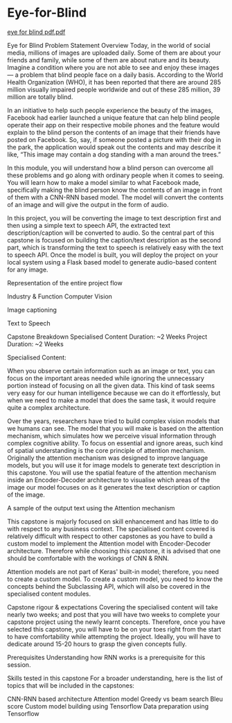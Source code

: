 # Eye-for-Blind

[eye for blind pdf.pdf](https://github.com/NareshTinnaluri18/Eye-for-Blind/files/7827691/eye.for.blind.pdf.pdf)


Eye for Blind
Problem Statement Overview
Today, in the world of social media, millions of images are uploaded daily. Some of them are about your friends and family, while some of them are about nature and its beauty. Imagine a condition where you are not able to see and enjoy these images — a problem that blind people face on a daily basis. According to the World Health Organization (WHO), it has been reported that there are around 285 million visually impaired people worldwide and out of these 285 million, 39 million are totally blind. 

 

In an initiative to help such people experience the beauty of the images, Facebook had earlier launched a unique feature that can help blind people operate their app on their respective mobile phones and the feature would explain to the blind person the contents of an image that their friends have posted on Facebook. So, say, if someone posted a picture with their dog in the park, the application would speak out the contents and may describe it like, “This image may contain a dog standing with a man around the trees.”

 

In this module, you will understand how a blind person can overcome all these problems and go along with ordinary people when it comes to seeing. You will learn how to make a model similar to what Facebook made, specifically making the blind person know the contents of an image in front of them with a CNN-RNN based model. The model will convert the contents of an image and will give the output in the form of audio.

 

In this project, you will be converting the image to text description first and then using a simple text to speech API, the extracted text description/caption will be converted to audio. So the central part of this capstone is focused on building the caption/text description as the second part, which is transforming the text to speech is relatively easy with the text to speech API. Once the model is built, you will deploy the project on your local system using a Flask based model to generate audio-based content for any image.

 



Representation of the entire project flow

 

Industry & Function
Computer Vision

Image captioning

Text to Speech

Capstone Breakdown
Specialised Content Duration: ~2 Weeks
Project Duration: ~2 Weeks
 

Specialised Content:

When you observe certain information such as an image or text, you can focus on the important areas needed while ignoring the unnecessary portion instead of focusing on all the given data. This kind of task seems very easy for our human intelligence because we can do it effortlessly, but when we need to make a model that does the same task, it would require quite a complex architecture. 

Over the years, researchers have tried to build complex vision models that we humans can see. The model that you will make is based on the attention mechanism, which simulates how we perceive visual information through complex cognitive ability. To focus on essential and ignore areas, such kind of spatial understanding is the core principle of attention mechanism. Originally the attention mechanism was designed to improve language models, but you will use it for image models to generate text description in this capstone. You will use the spatial feature of the attention mechanism inside an Encoder-Decoder architecture to visualise which areas of the image our model focuses on as it generates the text description or caption of the image.




A sample of the output text using the Attention mechanism

 

This capstone is majorly focused on skill enhancement and has little to do with respect to any business context. The specialised content covered is relatively difficult with respect to other capstones as you have to build a custom model to implement the Attention model with Encoder-Decoder architecture. Therefore while choosing this capstone, it is advised that one should be comfortable with the workings of CNN & RNN.

Attention models are not part of Keras' built-in model; therefore, you need to create a custom model. To create a custom model, you need to know the concepts behind the Subclassing API, which will also be covered in the specialised content modules.

 

Capstone rigour & expectations
Covering the specialised content will take nearly two weeks; and post that you will have two weeks to complete your capstone project using the newly learnt concepts. Therefore, once you have selected this capstone, you will have to be on your toes right from the start to have comfortability while attempting the project. Ideally, you will have to dedicate around 15-20 hours to grasp the given concepts fully.
 

Prerequisites
Understanding how RNN works is a prerequisite for this session. 

 

Skills tested in this capstone
For a broader understanding, here is the list of topics that will be included in the capstones:

CNN-RNN based architecture
Attention model
Greedy vs beam search
Bleu score
Custom model building using Tensorflow
Data preparation using Tensorflow
